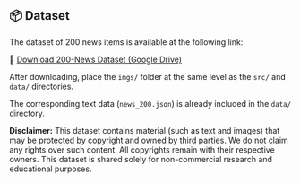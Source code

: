## 📦 Dataset

The dataset of 200 news items is available at the following link:

🔗 [Download 200-News Dataset (Google Drive)](https://drive.google.com/drive/folders/1U3HPyt4NktwLExbcwWQZNLCH4uMwiyW_)

After downloading, place the `imgs/` folder at the same level as the `src/` and `data/` directories.

The corresponding text data (`news_200.json`) is already included in the `data/` directory.

**Disclaimer:** This dataset contains material (such as text and images) that may be protected by copyright and owned by third parties. We do not claim any rights over such content. All copyrights remain with their respective owners. This dataset is shared solely for non-commercial research and educational purposes.